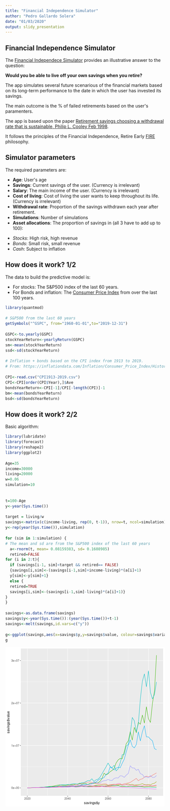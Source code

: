 ```yaml
---
title: "Financial Independence Simulator"
author: "Pedro Gallardo Solera"
date: "01/03/2020"
output: slidy_presentation
---
```




## Financial Independence Simulator 

The [Financial Independece Simulator](https://pedgalso.shinyapps.io/Financial_Independence_Simulator/) provides an illustrative answer to the question:

**Would you be able to live off your own savings when you retire?**

The app simulates several future scenarious of the financial markets based on its long-term performance to the date in which the user has invested its savings.

The main outcome is the % of failed retirements based on the user's paramenters.

The app is based upon the paper [Retirement savings choosing a withdrawal rate that is sustainable, Philip L. Cooley Feb 1998](https://www.aaii.com/files/pdf/6794_retirement-savings-choosing-a-withdrawal-rate-that-is-sustainable.pdf).  

It follows the principles of the Financial Independence, Retire Early [FIRE](https://en.wikipedia.org/wiki/FIRE_movement) philosophy.

## Simulator parameters

The required parameters are: 

- **Age**: User's age
- **Savings**: Current savings of the user. (Currency is irrelevant) 
- **Salary**: The main income of the user. (Currency is irrelevant)
- **Cost of living**: Cost of living the user wants to keep throughout its life. (Currency is irrelevant)
- **Withdrawal rate**: Proportion of the savings withdrawn each year after retirement. 
- **Simulations**: Number of simulations 
- **Asset allocations**: The proportion of savings in (all 3 have to add up to 100):

+ *Stocks*: High risk, high revenue
+ *Bonds*: Small risk, small revenue
+ *Cash*: Subject to inflation

## How does it work? 1/2

The data to build the predictive model is:

 - For stocks: The S&P500 index of the last 60 years.
 - For Bonds and inflation: The [Consumer Price Index](https://en.wikipedia.org/wiki/Consumer_price_index) from over the last 100 years.


```r
library(quantmod)

# S&P500 from the last 60 years
getSymbols("^GSPC", from="1960-01-01",to="2019-12-31") 

GSPC<-to.yearly(GSPC)
stockYearReturn<-yearlyReturn(GSPC)
sm<-mean(stockYearReturn)
ssd<-sd(stockYearReturn)

# Inflation + bonds based on the CPI index from 1913 to 2019. 
# From: https://inflationdata.com/Inflation/Consumer_Price_Index/HistoricalCPI.aspx?reloaded=true

CPI<-read.csv("CPI1913-2019.csv")
CPI<-CPI[order(CPI$Year),]$Ave
bondsYearReturn<-CPI[-1]/CPI[-length(CPI)]-1
bm<-mean(bondsYearReturn)
bsd<-sd(bondsYearReturn)
```

## How does it work? 2/2 

Basic algorithm: 


```r
library(lubridate)
library(forecast)
library(reshape2)
library(ggplot2)
  
Age=35
income=30000
living=20000
w=0.06
simulation=10


t=100-Age
y<-year(Sys.time())

target = living/w
savings<-matrix(c(income-living, rep(0, t-1)), nrow=t, ncol=simulation)
y<-rep(year(Sys.time()),simulation)

for (sim in 1:simulation) {
# The mean and sd are from the S&P500 index of the last 60 years
  a<-rnorm(t, mean= 0.08159383, sd= 0.1608985)  
  retired=FALSE
for (i in 2:t){
  if (savings[i-1, sim]<target && retired== FALSE)
  {savings[i,sim]<-(savings[i-1,sim]+income-living)*(a[i]+1)
  y[sim]<-y[sim]+1}
  else {
  retired=TRUE  
  savings[i,sim]<-(savings[i-1,sim]-living)*(a[i]+1)}
}
}

savings<-as.data.frame(savings)
savings$y<-year(Sys.time()):(year(Sys.time())+t-1)
savings<-melt(savings,id.vars=c("y"))

g<-ggplot(savings,aes(x=savings$y,y=savings$value, colour=savings$variable))+ geom_line()+guides(colour=FALSE)
g
```

![plot of chunk simulation](assets/fig/simulation-1.png)
 

